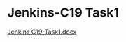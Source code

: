 # Jenkins-C19 Task1

[Jenkins C19-Task1.docx](https://github.com/user-attachments/files/17969042/Jenkins.C19-Task1.docx)
